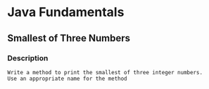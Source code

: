 # Java Fundamentals

## Smallest of Three Numbers

### Description
    Write a method to print the smallest of three integer numbers.
    Use an appropriate name for the method

